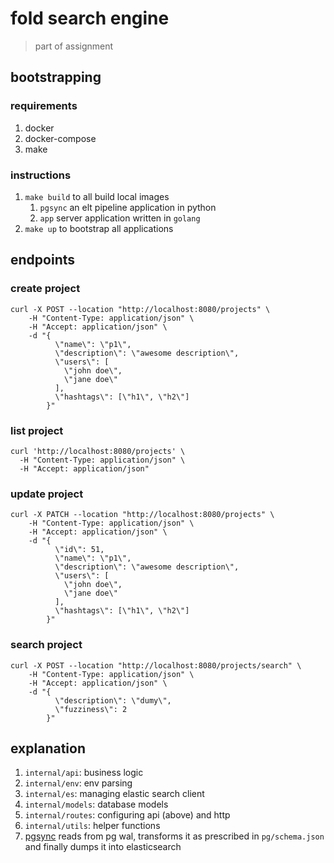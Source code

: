 # fold search engine
> part of assignment

## bootstrapping

### requirements

1. docker
2. docker-compose
3. make

### instructions

1. `make build` to all build local images
   1. `pgsync` an elt pipeline application in python
   2. `app` server application written in `golang`
2. `make up` to bootstrap all applications

## endpoints

### create project
```shell
curl -X POST --location "http://localhost:8080/projects" \
    -H "Content-Type: application/json" \
    -H "Accept: application/json" \
    -d "{
          \"name\": \"p1\",
          \"description\": \"awesome description\",
          \"users\": [
            \"john doe\",
            \"jane doe\"
          ],
          \"hashtags\": [\"h1\", \"h2\"]
        }"
```

### list project
```shell
curl 'http://localhost:8080/projects' \
  -H "Content-Type: application/json" \
  -H "Accept: application/json"
```

### update project
```shell
curl -X PATCH --location "http://localhost:8080/projects" \
    -H "Content-Type: application/json" \
    -H "Accept: application/json" \
    -d "{
          \"id\": 51,
          \"name\": \"p1\",
          \"description\": \"awesome description\",
          \"users\": [
            \"john doe\",
            \"jane doe\"
          ],
          \"hashtags\": [\"h1\", \"h2\"]
        }"
```

### search project
```shell
curl -X POST --location "http://localhost:8080/projects/search" \
    -H "Content-Type: application/json" \
    -H "Accept: application/json" \
    -d "{
          \"description\": \"dumy\",
          \"fuzziness\": 2
        }"
```

## explanation
1. `internal/api`: business logic
2. `internal/env`: env parsing
3. `internal/es`: managing elastic search client
4. `internal/models`: database models
5. `internal/routes`: configuring api (above) and http
6. `internal/utils`: helper functions
7. [pgsync](https://github.com/toluaina/pgsync/) reads from pg wal, 
   transforms it as prescribed in `pg/schema.json` and finally dumps it into elasticsearch
